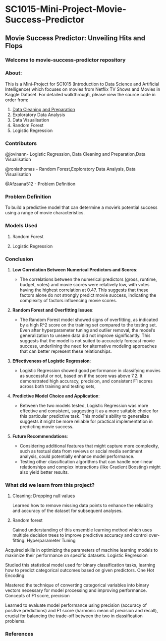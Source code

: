 # SC1015-Mini-Project-Movie-Success-Predictor
## Movie Success Predictor:  Unveiling Hits and Flops
### Welcome to movie-success-predictor repository

### About:

This is a Mini-Project for SC1015 (Introduction to Data Science and Artificial Intelligence) which focuses on movies from Netflix TV Shows and Movies in Kaggle Dataset. For detailed walkthrough, please view the source code in order from:

1. [Data Cleaning and Preparation](./DataCleaningAndPreparation.ipynb)
2. Exploratory Data Analysis
3. Data Visualisation
4. Random Forest
5. Logistic Regression

### Contributors

@jovinann- Logistic Regression, Data Cleaning and Preparation,Data Visualisation

@roniathomas - Random Forest,Exploratory Data Analysis, Data Visualisation

@Afzaana512 - Problem Definition


### Problem Definition

To build a predictive model that can determine a movie’s potential success using a range of movie characteristics.

### Models Used

1. Random Forest

2. Logistic Regression

### Conclusion

1. **Low Correlation Between Numerical Predictors and Scores**:
   - The correlations between the numerical predictors (gross, runtime, budget, votes) and movie scores were relatively low, with votes having the highest correlation at 0.47. This suggests that these factors alone do not strongly predict movie success, indicating the complexity of factors influencing movie scores.

2. **Random Forest and Overfitting Issues**:
   - The Random Forest model showed signs of overfitting, as indicated by a high R^2 score on the training set compared to the testing set. Even after hyperparameter tuning and outlier removal, the model’s generalization to unseen data did not improve significantly. This suggests that the model is not suited to accurately forecast movie success, underlining the need for alternative modeling approaches that can better represent these relationships.
     
3. **Effectiveness of Logistic Regression**:
   - Logistic Regression showed good performance in classifying movies as successful or not, based on if the score was above 7.2. It demonstrated high accuracy, precision, and consistent F1 scores across both training and testing sets, 

5. **Predictive Model Choice and Application**:
   - Between the two models tested, Logistic Regression was more effective and consistent, suggesting it as a more suitable choice for this particular predictive task. This model's ability to generalize suggests it might be more reliable for practical implementation in predicting movie success.

6. **Future Recommendations**:
   - Considering additional features that might capture more complexity, such as textual data from reviews or social media sentiment analysis, could potentially enhance model performance.
   - Testing other classification algorithms that can handle non-linear relationships and complex interactions (like Gradient Boosting) might also yield better results.


### What did we learn from this project?
1. Cleaning: Dropping null values

      Learned how to remove missing data points to enhance the reliability and accuracy of the dataset for subsequent analyses.
2. Random forest

      Gained understanding of this ensemble learning method which uses multiple decision trees to improve predictive accuracy and control over-fitting.
Hyperparameter Tuning

Acquired skills in optimizing the parameters of machine learning models to maximize their performance on specific datasets.
Logistic Regression

Studied this statistical model used for binary classification tasks, learning how to predict categorical outcomes based on given predictors.
One Hot Encoding

Mastered the technique of converting categorical variables into binary vectors necessary for model processing and improving performance.
Concepts of F1 score, precision

Learned to evaluate model performance using precision (accuracy of positive predictions) and F1 score (harmonic mean of precision and recall), crucial for balancing the trade-off between the two in classification problems.




### References

